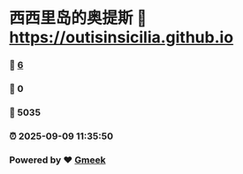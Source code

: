 # 西西里岛的奥提斯 :link: https://outisinsicilia.github.io 
### :page_facing_up: [6](https://outisinsicilia.github.io/tag.html) 
### :speech_balloon: 0 
### :hibiscus: 5035 
### :alarm_clock: 2025-09-09 11:35:50 
### Powered by :heart: [Gmeek](https://github.com/Meekdai/Gmeek)
